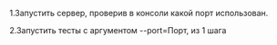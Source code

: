 1.Запустить сервер, проверив в консоли какой порт использован.

2.Запустить тесты с аргументом --port=Порт, из 1 шага
